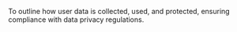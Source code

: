 To outline how user data is collected, used, and protected, ensuring compliance with data privacy regulations.